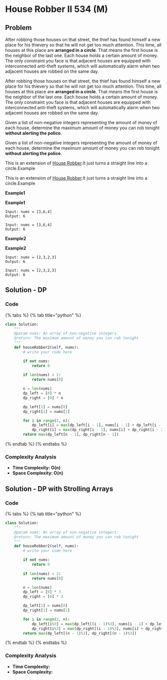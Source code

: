 # House Robber II 534 \(M\)

## Problem

After robbing those houses on that street, the thief has found himself a new place for his thievery so that he will not get too much attention. This time, all houses at this place are **arranged in a circle**. That means the first house is the neighbor of the last one. Each house holds a certain amount of money. The only constraint you face is that adjacent houses are equipped with interconnected anti-theft systems, which will automatically alarm when two adjacent houses are robbed on the same day.

After robbing those houses on that street, the thief has found himself a new place for his thievery so that he will not get too much attention. This time, all houses at this place are **arranged in a circle**. That means the first house is the neighbor of the last one. Each house holds a certain amount of money. The only constraint you face is that adjacent houses are equipped with interconnected anti-theft systems, which will automatically alarm when two adjacent houses are robbed on the same day.

Given a list of non-negative integers representing the amount of money of each house, determine the maximum amount of money you can rob tonight **without alerting the police**.

Given a list of non-negative integers representing the amount of money of each house, determine the maximum amount of money you can rob tonight **without alerting the police**.

This is an extension of [House Robber](http://www.lintcode.com/problem/house-robber/).It just turns a straight line into a circle.Example

This is an extension of [House Robber](http://www.lintcode.com/problem/house-robber/).It just turns a straight line into a circle.Example

**Example1**

**Example1**

```text
Input: nums = [3,6,4]
Output: 6
```

```text
Input: nums = [3,6,4]
Output: 6
```

**Example2**

**Example2**

```text
Input: nums = [2,3,2,3]
Output: 6
```

```text
Input: nums = [2,3,2,3]
Output: 6
```

## Solution - DP

### Code

{% tabs %}
{% tab title="python" %}
```python
class Solution:
    """
    @param nums: An array of non-negative integers.
    @return: The maximum amount of money you can rob tonight
    """
    def houseRobber2(self, nums):
        # write your code here

        if not nums:
            return 0 
        
        if len(nums) < 2:
            return nums[0]

        n = len(nums)
        dp_left = [0] * n
        dp_right = [0] * n

        dp_left[1] = nums[0]
        dp_right[1] = nums[1]

        for i in range(2, n):
            dp_left[i] = max(dp_left[i - 1], nums[i - 1] + dp_left[i - 2])
            dp_right[i] = max(dp_right[i - 1], nums[i] + dp_right[i - 2])
        return max(dp_left[n - 1], dp_right[n - 1])
```
{% endtab %}
{% endtabs %}

### Complexity Analysis

* **Time Complexity: O\(n\)**
* **Space Complexity: O\(n\)**

## Solution - DP with Strolling Arrays

### Code

{% tabs %}
{% tab title="python" %}
```python
class Solution:
    """
    @param nums: An array of non-negative integers.
    @return: The maximum amount of money you can rob tonight
    """
    def houseRobber2(self, nums):
        # write your code here

        if not nums:
            return 0 
        
        if len(nums) < 2:
            return nums[0]

        n = len(nums)
        dp_left = [0] * 3
        dp_right = [0] * 3

        dp_left[1] = nums[0]
        dp_right[1] = nums[1]

        for i in range(2, n):
            dp_left[i%3] = max(dp_left[(i - 1)%3], nums[i - 1] + dp_left[(i - 2)%3])
            dp_right[i%3] = max(dp_right[(i - 1)%3], nums[i] + dp_right[(i - 2)%3])
        return max(dp_left[(n - 1)%3], dp_right[(n - 1)%3])
```
{% endtab %}
{% endtabs %}

### Complexity Analysis

* **Time Complexity:**
* **Space Complexity:**

